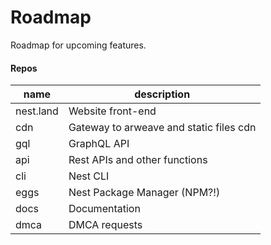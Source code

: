# Roadmap

Roadmap for upcoming features.

#### Repos

| name      | description                             |
| --------- | --------------------------------------- |
| nest.land | Website front-end                       |
| cdn       | Gateway to arweave and static files cdn |
| gql       | GraphQL API                             |
| api       | Rest APIs and other functions           |
| cli       | Nest CLI                                |
| eggs      | Nest Package Manager (NPM?!)            |
| docs      | Documentation                           |
| dmca      | DMCA requests                           |

